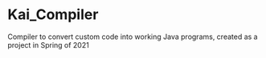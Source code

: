 # Kai_Compiler
Compiler to convert custom code into working Java programs, created as a project in Spring of 2021
